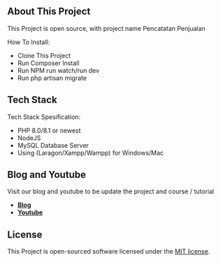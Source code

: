 ## About This Project

This Project is open source, with project name Pencatatan Penjualan

How To Install:

-   Clone This Project
-   Run Composer Install
-   Run NPM run watch/run dev
-   Run php artisan migrate

## Tech Stack

Tech Stack Spesification:

-   PHP 8.0/8.1 or newest
-   NodeJS
-   MySQL Database Server
-   Using (Laragon/Xampp/Wampp) for Windows/Mac

## Blog and Youtube

Visit our blog and youtube to be update the project and course / tutorial

-   **[Blog](https://dhermawaninfositeup.blogspot.com)**
-   **[Youtube](https://www.youtube.com/@dhermawan3586)**

## License

This Project is open-sourced software licensed under the [MIT license](https://opensource.org/licenses/MIT).
